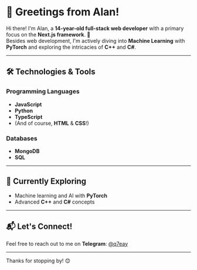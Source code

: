 # 👋 Greetings from Alan!

Hi there! I'm Alan, a **14-year-old full-stack web developer** with a primary focus on the **Next.js framework**. 🚀  
Besides web development, I'm actively diving into **Machine Learning** with **PyTorch** and exploring the intricacies of **C++** and **C#**.  

---

## 🛠️ Technologies & Tools

### Programming Languages
- **JavaScript**  
- **Python**  
- **TypeScript**  
- (And of course, **HTML** & **CSS**!)  

### Databases
- **MongoDB**  
- **SQL**  

---

## 🌱 Currently Exploring
- Machine learning and AI with **PyTorch**  
- Advanced **C++** and **C#** concepts  

---

## 📬 Let's Connect!
Feel free to reach out to me on **Telegram**: [@q7eay](https://t.me/q7eay)  

---

Thanks for stopping by! 😊



<!--
**quazzz/quazzz** is a ✨ _special_ ✨ repository because its `README.md` (this file) appears on your GitHub profile.

Here are some ideas to get you started:

- 🔭 I’m currently working on ...
- 🌱 I’m currently learning ...
- 👯 I’m looking to collaborate on ...
- 🤔 I’m looking for help with ...
- 💬 Ask me about ...
- 📫 How to reach me: ...
- 😄 Pronouns: ...
- ⚡ Fun fact: ...
-->
